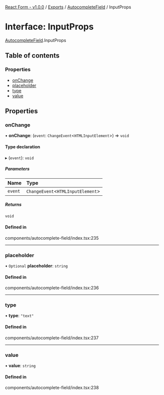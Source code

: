 [React Form - v1.0.0](../README.md) / [Exports](../modules.md) / [AutocompleteField](../modules/AutocompleteField.md) / InputProps

# Interface: InputProps

[AutocompleteField](../modules/AutocompleteField.md).InputProps

## Table of contents

### Properties

- [onChange](AutocompleteField.InputProps.md#onchange)
- [placeholder](AutocompleteField.InputProps.md#placeholder)
- [type](AutocompleteField.InputProps.md#type)
- [value](AutocompleteField.InputProps.md#value)

## Properties

### onChange

• **onChange**: (`event`: `ChangeEvent`<`HTMLInputElement`\>) => `void`

#### Type declaration

▸ (`event`): `void`

##### Parameters

| Name | Type |
| :------ | :------ |
| `event` | `ChangeEvent`<`HTMLInputElement`\> |

##### Returns

`void`

#### Defined in

components/autocomplete-field/index.tsx:235

___

### placeholder

• `Optional` **placeholder**: `string`

#### Defined in

components/autocomplete-field/index.tsx:236

___

### type

• **type**: ``"text"``

#### Defined in

components/autocomplete-field/index.tsx:237

___

### value

• **value**: `string`

#### Defined in

components/autocomplete-field/index.tsx:238
